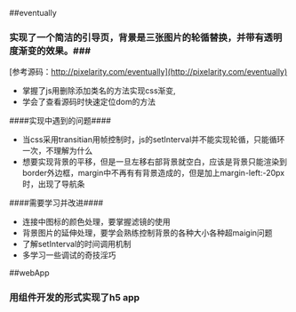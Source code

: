 

##eventually
### 实现了一个简洁的引导页，背景是三张图片的轮循替换，并带有透明度渐变的效果。###
[参考源码：http://pixelarity.com/eventually](http://pixelarity.com/eventually)

 - 掌握了js用删除添加类名的方法实现css渐变,
 - 学会了查看源码时快速定位dom的方法
 

####实现中遇到的问题####

 - 当css采用transitian用帧控制时，js的setInterval并不能实现轮循，只能循环一次，不理解为什么
 - 想要实现背景的平移，但是一旦左移右部背景就空白，应该是背景只能渲染到border外边框，margin中不再有有背景造成的，但是加上margin-left:-20px时，出现了导航条

####需要学习并改进####

 - 连接中图标的颜色处理，要掌握滤镜的使用
 - 背景图片的延伸处理，要学会熟练控制背景的各种大小各种超maigin问题
 - 了解setInterval的时间调用机制
 - 多学习一些调试的奇技淫巧


##webApp
### 用组件开发的形式实现了h5 app

